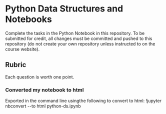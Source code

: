 # Python Data Structures and Notebooks

Complete the tasks in the Python Notebook in this repository.
To be submitted for credit, all changes must be committed and pushed to this repository (do not create your own repository unless instructed to on the course website).

## Rubric

Each question is worth one point.

### Converted my notebook to html  
Exported in the command line usingthe following to convert to html:  !jupyter nbconvert --to html python-ds.ipynb 

